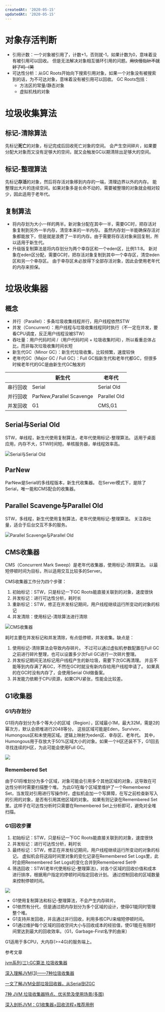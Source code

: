 ```yaml
---
createdAt: '2020-05-15'
updatedAt: '2020-05-15'
---
```


<!--more-->

# 对象存活判断
+ 引用计数：一个对象被引用了，计数+1，否则就-1，如果计数为0，意味着没有被引用可以回收。
  但是无法解决对象相互循环引用的问题。~~用快慢指针不就好了吗（笑~~
+ 可达性分析：从GC Roots开始向下搜索引用对象，如果一个对象没有被搜索到的话，为不可达对象，意味着没有被引用可以回收。
  GC Roots包括：
  - 方法区的常量/静态对象
  - 虚拟机栈的对象

# 垃圾收集算法

## 标记-清除算法
先标记**死亡**的对象，标记完成后回收死亡对象的空间。
会产生空间碎片，如果要分配大对象而又没有足够大的空间，就又会触发GC以期清除出足够大的空间。

## 标记-整理算法
先标记**存活**的对象，然后将存活对象移到内存的一端，清理边界以外的内存。
能整理出大片的连续空间。如果对象多是长命不动的，需要被整理的对象就会相对较少，因此适用于老年代。

## 复制算法
+ 将内存划为大小一样的两半。新对象分配在其中一半，需要GC时，把存活对象复制到另外一半内存，清空本来的一半内存。
  虽然内存划一半能确保存活对象都能放下，但是就是浪费了一半的内存。由于需要将存活对象来回复制，所以适用于新生代。
+ 升级版复制算法是将内存划分为两个幸存区和一个eden区，比例1:1:8。
  新对象在eden区分配，需要GC时，把存活对象复制到其中一个幸存区，清空eden区和另一个幸存区。
  由于幸存区未必放得下全部存活对象，因此会使用老年代的内存来担保。

# 垃圾收集器

## 概念
+ 并行（Parallel）：多条垃圾收集线程并行，用户线程依然STW
+ 并发（Concurrent）：用户线程与垃圾收集线程同时执行（不一定在并发，要看CPU调度，反正用户线程没被STW）
+ 吞吐量：用户代码时间 /（用户代码时间 + 垃圾收集时间），所以看重总体占比，而非每次垃圾收集时间长短
+ 新生代GC（Minor GC）：新生代垃圾收集，比较频繁，速度较快
+ 老年代GC（Major GC / Full GC）：Full GC指新生代和老年代都GC，但很多时候老年代的GC是由新生代GC触发的

|        |新生代                  |老年代      |
|---     |---                     |---         |
|串行回收|Serial                  |Serial Old  |
|并行回收|ParNew,Parallel Scavenge|Parallel Old|
|并发回收|G1                      |CMS,G1      |

## Serial与Serial Old
STW，单线程，新生代使用复制算法，老年代使用标记-整理算法。
适用于桌面应用，内存不大，STW时间短。单核服务器，单线程效率高。

![Serial与Serial Old](/file/blog/code/20200515/pic.yupoo.com-crowhawk-6b90388c-6c281cf0.png.JPEG)

## ParNew
ParNew是Serial的多线程版本，新生代收集器。
在Server模式下，是除了Serial，唯一能和CMS配合的收集器。

## Parallel Scavenge与Parallel Old
STW，多线程，新生代使用复制算法，老年代使用标记-整理算法。
关注吞吐量，适合于后台交互不多的服务。

![Parallel Scavenge与Parallel Old](/file/blog/code/20200515/pic.yupoo.com-crowhawk-9a6b1249-b1800d45.png.JPEG)

## CMS收集器
CMS（Concurrent Mark Sweep）是老年代收集器，使用标记-清除算法。
以最短停顿时间为目标，所以适用交互比较多的Server。

CMS收集器工作分为四个步骤：
1. 初始标记：STW，只是标记一下GC Roots能直接关联到的对象，速度很快
2. 并发标记：进行可达性分析，耗时长
3. 重新标记：STW，修正在并发标记期间，用户线程继续运行所变动的对象的标记
4. 并发清除：使用标记-清除算法进行清除

![CMS收集器](/file/blog/code/20200515/pic.yupoo.com-crowhawk-fffcf9a2-f60599b2.png.JPEG)

耗时主要在并发标记和并发清除，有点低停顿，并发收集。缺点是：
1. 使用标记-清除算法会导致内存碎片。
  不过可以通过虚拟机参数配置在Full GC之前进行碎片整理，也可以设置多少次Full GC进行一次碎片整理。
2. 并发标记期间无法标记用户线程产生的新垃圾，需要下次GC再清理。
  并且不能等到内存满了再GC，不然在GC时就没有新内存给用户线程申请了。
  如果真的在GC时没有内存了，会使用Serial Old做备案。
3. 并发能力依赖于CPU资源，如果CPU紧张，性能会比较差。

## G1收集器
### G1内存划分
G1将内存划分为多个等大小的区域（Region），区域最小1M，最大32M，需是2的幂次方，默认会把堆进行2048等分。
这些区域可能是Eden，Survivor、Humongous区和未使用区域。逻辑上映射为eden区、幸存区、老年代。
其中，Humongous用于存放大于50%区域大小的对象。如果一个H区还装不下，G1回去寻找连续的H区，为此可能会使用Full GC。

![](/file/blog/code/20200515/pic4.zhimg.com-80-v2-8f3ff3c893b1460062885e5122adf4bb_720w.jpg.JPEG)

### Remembered Set
由于G1将堆划分为多个区域，对象可能会引用多个其他区域的对象，这导致在可达性分析时需要扫描整个堆。
为此G1在每个区域里维护了一个Remembered Set，当发现对引用进行写操作时，虚拟机会加一个写屏障，在写之前检查新写入的引用的对象，是否有引用其他区域的对象。
如果有则记录在Remembered Set里。这样子在可达性分析时只需要在Remembered Set上分析即可，避免对全堆扫描。

### G1回收步骤
1. 初始标记：STW，只是标记一下GC Roots能直接关联到的对象，速度很快
2. 并发标记：进行可达性分析，耗时长
3. 最终标记：STW，修正在并发标记期间，用户线程继续运行所变动的对象的标记。
  虚拟机会将这段时间里对象的变化记录在Remembered Set Logs里，此时会把Remembered Set Logs的变化合并到Remembered Set中
4. 筛选回收：STW(老年代使用标记-整理算法)，对各个区域的回收价值和成本进行排序，根据用户指定的停顿时间指定回收计划。
  通过控制回收的区域数量来控制停顿时间。

![](/file/blog/code/20200515/pic.yupoo.com-crowhawk-53b7a589-0bce1667.png.JPEG)

+ G1使用复制算法和标记-整理算法，不会产生内存碎片。
+ G1依然有分代，但是通过把内存划分为多个区域的设计，使得G1能同时管理整个堆。
+ G1支持并发回收，并且通过并行回收，利用多核CPU来缩短停顿时间。
+ G1通过维护每个区域的回收空间大小与回收成本的经验值，使G1能在有限时间里达到最大的回收效率。（G1，Garbage-First名字的由来）

G1适用于多CPU，大内存(>=4G)的服务端上。

参考文章

[jvm系列(三):GC算法 垃圾收集器](https://mp.weixin.qq.com/s/olNXcRAT3PTK-hV_ehtmtw)

[深入理解JVM(3)——7种垃圾收集器](https://crowhawk.github.io/2017/08/15/jvm_3/)

[一文了解JVM全部垃圾回收器，从Serial到ZGC](https://juejin.im/post/5bade237e51d450ea401fd71)

[7种 JVM 垃圾收集器特点、优劣势及使用场景(多图)](https://www.cnblogs.com/bigben0123/p/11365070.html)

[深入剖析JVM：G1收集器+回收流程+推荐用例](https://zhuanlan.zhihu.com/p/59861022)